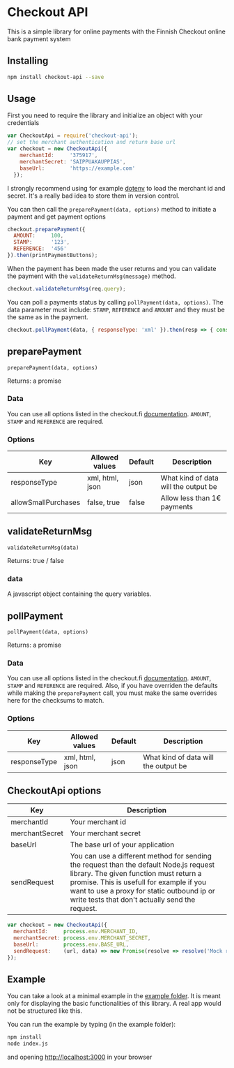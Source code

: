 # Checkout API

This is a simple library for online payments with the Finnish Checkout online bank payment system

## Installing

```bash
npm install checkout-api --save
```

## Usage

First you need to require the library and initialize an object with your credentials

```javascript
var CheckoutApi = require('checkout-api');
// set the merchant authentication and return base url
var checkout = new CheckoutApi({
    merchantId:     '375917',
    merchantSecret: 'SAIPPUAKAUPPIAS',
    baseUrl:        'https://example.com'
  });
```
I strongly recommend using for example [dotenv](https://github.com/motdotla/dotenv) to load the merchant id and secret. It's a really bad idea to store them in version control.

You can then call the `preparePayment(data, options)` method to initiate a payment and get payment options

```javascript
checkout.preparePayment({
  AMOUNT:     100,
  STAMP:      '123',
  REFERENCE:  '456'
}).then(printPaymentButtons);
```
When the payment has been made the user returns and you can validate the payment with the `validateReturnMsg(message)` method.

```javascript
checkout.validateReturnMsg(req.query);
```

You can poll a payments status by calling `pollPayment(data, options)`. The data parameter must include: `STAMP`, `REFERENCE` and `AMOUNT` and they must be the same as in the payment.

```javascript
checkout.pollPayment(data, { responseType: 'xml' }).then(resp => { console.log(resp) });
```

## preparePayment

`preparePayment(data, options)`

Returns: a promise

### Data

You can use all options listed in the checkout.fi [documentation](http://www.checkout.fi/materiaalit/tekninen-materiaali/).
`AMOUNT`, `STAMP` and `REFERENCE` are required.

### Options

Key | Allowed values | Default | Description
--- | --- | --- | ---
responseType | xml, html, json | json | What kind of data will the output be
allowSmallPurchases | false, true | false | Allow less than 1€ payments

## validateReturnMsg
`validateReturnMsg(data)`

Returns: true / false

### data

A javascript object containing the query variables.

## pollPayment

`pollPayment(data, options)`

Returns: a promise

### Data

You can use all options listed in the checkout.fi [documentation](http://www.checkout.fi/materiaalit/tekninen-materiaali/).
`AMOUNT`, `STAMP` and `REFERENCE` are required. Also, if you have overriden the defaults while making the `preparePayment` call, you must make the same overrides here for the checksums to match.

### Options

Key | Allowed values | Default | Description
--- | --- | --- | ---
responseType | xml, html, json | json | What kind of data will the output be

## CheckoutApi options

Key | Description
--- | ---
merchantId | Your merchant id
merchantSecret | Your merchant secret
baseUrl | The base url of your application
sendRequest | You can use a different method for sending the request than the default Node.js request library. The given function must return a promise. This is usefull for example if you want to use a proxy for static outbound ip or write tests that don't actually send the request.

```javascript
var checkout = new CheckoutApi({
  merchantId:     process.env.MERCHANT_ID,
  merchantSecret: process.env.MERCHANT_SECRET,
  baseUrl:        process.env.BASE_URL,
  sendRequest:    (url, data) => new Promise(resolve => resolve('Mock response'))
});
```

## Example

You can take a look at a minimal example in the [example folder](https://github.com/TuureKaunisto/checkout-api/tree/master/example). It is meant only for displaying the basic functionalities of this library. A real app would not be structured like this.

You can run the example by typing (in the example folder):
```bash
npm install
node index.js
```
and opening [http://localhost:3000](http://localhost:3000) in your browser